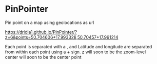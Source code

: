 # PinPointer
Pin point on a map using geolocations as url

https://dridia1.github.io/PinPointer/?z=6&points=50.704606+17.993328,50.70457+17.991214

Each point is separated with a , and Latitude and longitude are separated from within each point using a + sign.
z will soon to be the zoom-level
center will soon to be the center point

